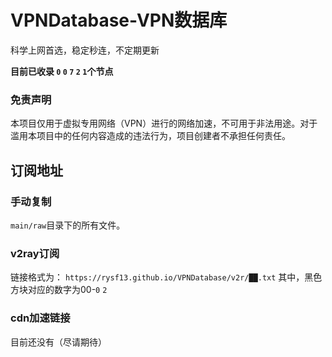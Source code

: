 # VPNDatabase-VPN数据库
科学上网首选，稳定秒连，不定期更新

**目前已收录 `0` `0` `7` `2` `1`个节点**

### 免责声明
本项目仅用于虚拟专用网络（VPN）进行的网络加速，不可用于非法用途。对于滥用本项目中的任何内容造成的违法行为，项目创建者不承担任何责任。
## 订阅地址
### 手动复制
`main/raw`目录下的所有文件。
### v2ray订阅
链接格式为：
`https://rysf13.github.io/VPNDatabase/v2r/██.txt`
其中，黑色方块对应的数字为00-`0` `2`
### cdn加速链接
目前还没有（尽请期待）